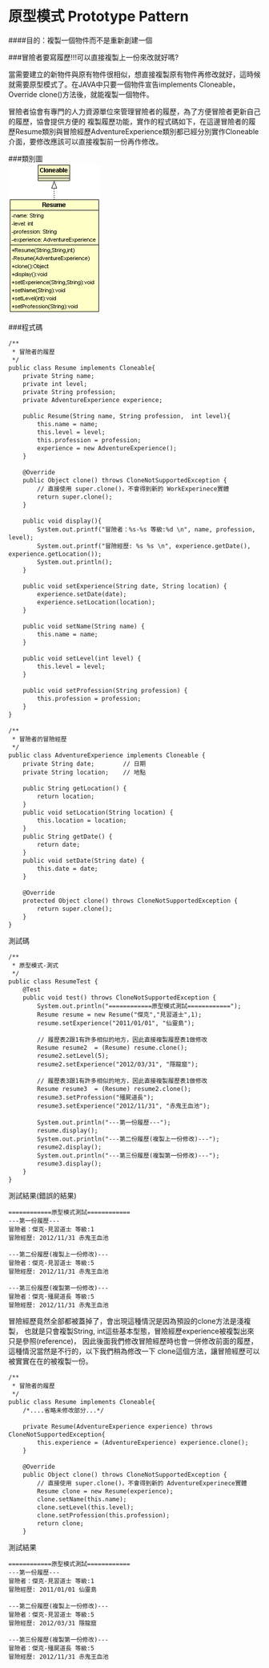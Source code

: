 # 原型模式 Prototype Pattern
  
####目的：複製一個物件而不是重新創建一個

###冒險者要寫履歷!!!可以直接複製上一份來改就好嗎?

當需要建立的新物件與原有物件很相似，想直接複製原有物件再修改就好，這時候就需要原型模式了。在JAVA中只要一個物件宣告implements Cloneable，Override clone()方法後，就能複製一個物件。   
  
冒險者協會有專門的人力資源單位來管理冒險者的履歷，為了方便冒險者更新自己的履歷，協會提供方便的 複製履歷功能，實作的程式碼如下，在這邊冒險者的履歷Resume類別與冒險經歷AdventureExperience類別都已經分別實作Cloneable介面，要修改應該可以直接複製前一份再作修改。  
  

###類別圖  
![Prototype Class Diagram](image/prototype.gif)  
  
###程式碼
```
/**
 * 冒險者的履歷
 */
public class Resume implements Cloneable{
	private String name;
	private int level;
	private String profession;
	private AdventureExperience experience;

	public Resume(String name, String profession,  int level){
		this.name = name;
		this.level = level;
		this.profession = profession;
		experience = new AdventureExperience();
	}

	@Override
	public Object clone() throws CloneNotSupportedException {
		// 直接使用 super.clone()，不會得到新的 WorkExperinece實體
		return super.clone();
	}
	
	public void display(){
		System.out.printf("冒險者：%s-%s 等級:%d \n", name, profession, level);
		System.out.printf("冒險經歷: %s %s \n", experience.getDate(), experience.getLocation());
		System.out.println();
	}

	public void setExperience(String date, String location) {
		experience.setDate(date);
		experience.setLocation(location);
	}
	
	public void setName(String name) {
		this.name = name;
	}

	public void setLevel(int level) {
		this.level = level;
	}

	public void setProfession(String profession) {
		this.profession = profession;
	}
}	

/**
 * 冒險者的冒險經歷
 */
public class AdventureExperience implements Cloneable {
	private String date;		// 日期
	private String location;	// 地點
	
	public String getLocation() {
		return location;
	}
	public void setLocation(String location) {
		this.location = location;
	}
	public String getDate() {
		return date;
	}
	public void setDate(String date) {
		this.date = date;
	}
	
	@Override
	protected Object clone() throws CloneNotSupportedException {
		return super.clone();
	} 
}

```  
測試碼
```  
/**
 * 原型模式-測式
 */
public class ResumeTest {
	@Test
	public void test() throws CloneNotSupportedException {
		System.out.println("============原型模式測試============");
		Resume resume = new Resume("傑克","見習道士",1);
		resume.setExperience("2011/01/01", "仙靈島");
		
		// 履歷表2跟1有許多相似的地方，因此直接複製履歷表1做修改
		Resume resume2  = (Resume) resume.clone();
		resume2.setLevel(5);
		resume2.setExperience("2012/03/31", "隱龍窟");
		
		// 履歷表3跟1有許多相似的地方，因此直接複製履歷表1做修改
		Resume resume3  = (Resume) resume2.clone();
		resume3.setProfession("殭屍道長");
		resume3.setExperience("2012/11/31", "赤鬼王血池");
		
		System.out.println("---第一份履歷---");
		resume.display();
		System.out.println("---第二份履歷(複製上一份修改)---");
		resume2.display();
		System.out.println("---第三份履歷(複製第一份修改)---");	
		resume3.display();
	}
}
```
測試結果(錯誤的結果)
```
============原型模式測試============
---第一份履歷---
冒險者：傑克-見習道士 等級:1 
冒險經歷: 2012/11/31 赤鬼王血池 

---第二份履歷(複製上一份修改)---
冒險者：傑克-見習道士 等級:5 
冒險經歷: 2012/11/31 赤鬼王血池 

---第三份履歷(複製第一份修改)---
冒險者：傑克-殭屍道長 等級:5 
冒險經歷: 2012/11/31 赤鬼王血池 
```

冒險經歷竟然全部都被蓋掉了，會出現這種情況是因為預設的clone方法是淺複製，
也就是只會複製String, int這些基本型態，冒險經歷experience被複製出來只是參照(reference)，
因此後面我們修改冒險經歷時也會一併修改前面的履歷，這種情況當然是不行的，以下我們稍為修改一下
clone這個方法，讓冒險經歷可以被實實在在的被複製一份。


```
/**
 * 冒險者的履歷
 */
public class Resume implements Cloneable{
    /*....省略未修改部分...*/
	
	private Resume(AdventureExperience experience) throws CloneNotSupportedException{
		this.experience = (AdventureExperience) experience.clone();
	}

	@Override
	public Object clone() throws CloneNotSupportedException {
		// 直接使用 super.clone()，不會得到新的 AdventureExperinece實體
		Resume clone = new Resume(experience);
		clone.setName(this.name);
		clone.setLevel(this.level);
		clone.setProfession(this.profession);
		return clone;
	}
```

測試結果
```
============原型模式測試============
---第一份履歷---
冒險者：傑克-見習道士 等級:1 
冒險經歷: 2011/01/01 仙靈島 

---第二份履歷(複製上一份修改)---
冒險者：傑克-見習道士 等級:5 
冒險經歷: 2012/03/31 隱龍窟 

---第三份履歷(複製第一份修改)---
冒險者：傑克-殭屍道長 等級:5 
冒險經歷: 2012/11/31 赤鬼王血池 
```

